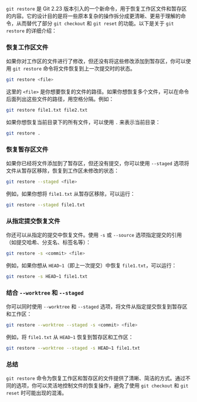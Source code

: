 `git restore` 是 Git 2.23 版本引入的一个新命令，用于恢复工作区文件和暂存区的内容。它的设计目的是将一些原本复杂的操作拆分成更清晰、更易于理解的命令，从而替代了部分 `git checkout` 和 `git reset` 的功能。以下是关于 `git restore` 的详细介绍：

### 恢复工作区文件
如果你对工作区的文件进行了修改，但还没有将这些修改添加到暂存区，你可以使用 `git restore` 命令将文件恢复到上一次提交时的状态。
```bash
git restore <file>
```
这里的 `<file>` 是你想要恢复的文件的路径。如果你想恢复多个文件，可以在命令后面列出这些文件的路径，用空格分隔。例如：
```bash
git restore file1.txt file2.txt
```
如果你想恢复当前目录下的所有文件，可以使用 `.` 来表示当前目录：
```bash
git restore .
```

### 恢复暂存区文件
如果你已经将文件添加到了暂存区，但还没有提交，你可以使用 `--staged` 选项将文件从暂存区移除，恢复到工作区未修改的状态：
```bash
git restore --staged <file>
```
例如，如果你想将 `file1.txt` 从暂存区移除，可以运行：
```bash
git restore --staged file1.txt
```

### 从指定提交恢复文件
你还可以从指定的提交中恢复文件。使用 `-s` 或 `--source` 选项指定提交的引用（如提交哈希、分支名、标签名等）：
```bash
git restore -s <commit> <file>
```
例如，如果你想从 `HEAD~1`（即上一次提交）中恢复 `file1.txt`，可以运行：
```bash
git restore -s HEAD~1 file1.txt
```

### 结合 `--worktree` 和 `--staged`
你可以同时使用 `--worktree` 和 `--staged` 选项，将文件从指定提交恢复到暂存区和工作区：
```bash
git restore --worktree --staged -s <commit> <file>
```
例如，将 `file1.txt` 从 `HEAD~1` 恢复到暂存区和工作区：
```bash
git restore --worktree --staged -s HEAD~1 file1.txt
```

### 总结
`git restore` 命令为恢复工作区和暂存区的文件提供了清晰、简洁的方式。通过不同的选项，你可以灵活地控制文件的恢复操作，避免了使用 `git checkout` 和 `git reset` 时可能出现的混淆。